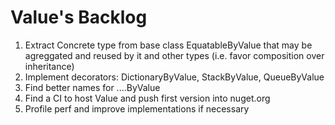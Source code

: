 # Value's Backlog

1. Extract Concrete type from base class EquatableByValue that may be agreggated and reused by it and other types (i.e. favor composition over inheritance)
1. Implement decorators: DictionaryByValue, StackByValue, QueueByValue 
1. Find better names for ....ByValue
1. Find a CI to host Value and push first version into nuget.org
1. Profile perf and improve implementations if necessary
